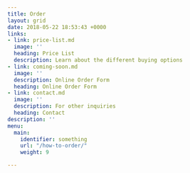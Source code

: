 ```yaml
---
title: Order
layout: grid
date: 2018-05-22 18:53:43 +0000
links:
- link: price-list.md
  image: ''
  heading: Price List
  description: Learn about the different buying options
- link: coming-soon.md
  image: ''
  description: Online Order Form
  heading: Online Order Form
- link: contact.md
  image: ''
  description: For other inquiries
  heading: Contact
description: ''
menu:
  main:
    identifier: something
    url: "/how-to-order/"
    weight: 9

---
```

